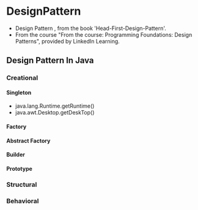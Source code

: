 # DesignPattern
* Design Pattern , from the book 'Head-First-Design-Pattern'. 
* From the course "From the course: Programming Foundations: Design Patterns", provided by LinkedIn Learning.

## Design Pattern In Java
### Creational
#### Singleton
* java.lang.Runtime.getRuntime()
* java.awt.Desktop.getDeskTop()

#### Factory
#### Abstract Factory 
#### Builder
#### Prototype 
### Structural
### Behavioral


